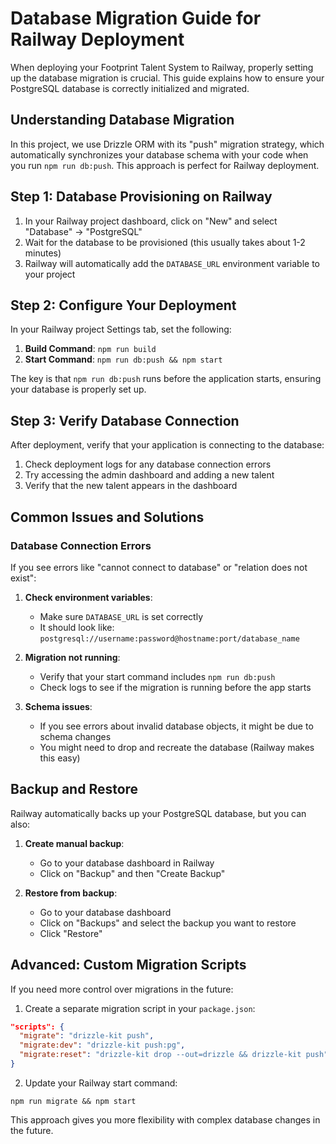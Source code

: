 # Database Migration Guide for Railway Deployment

When deploying your Footprint Talent System to Railway, properly setting up the database migration is crucial. This guide explains how to ensure your PostgreSQL database is correctly initialized and migrated.

## Understanding Database Migration

In this project, we use Drizzle ORM with its "push" migration strategy, which automatically synchronizes your database schema with your code when you run `npm run db:push`. This approach is perfect for Railway deployment.

## Step 1: Database Provisioning on Railway

1. In your Railway project dashboard, click on "New" and select "Database" → "PostgreSQL"
2. Wait for the database to be provisioned (this usually takes about 1-2 minutes)
3. Railway will automatically add the `DATABASE_URL` environment variable to your project

## Step 2: Configure Your Deployment

In your Railway project Settings tab, set the following:

1. **Build Command**: `npm run build`
2. **Start Command**: `npm run db:push && npm start`

The key is that `npm run db:push` runs before the application starts, ensuring your database is properly set up.

## Step 3: Verify Database Connection

After deployment, verify that your application is connecting to the database:

1. Check deployment logs for any database connection errors
2. Try accessing the admin dashboard and adding a new talent
3. Verify that the new talent appears in the dashboard

## Common Issues and Solutions

### Database Connection Errors

If you see errors like "cannot connect to database" or "relation does not exist":

1. **Check environment variables**:
   - Make sure `DATABASE_URL` is set correctly
   - It should look like: `postgresql://username:password@hostname:port/database_name`

2. **Migration not running**:
   - Verify that your start command includes `npm run db:push`
   - Check logs to see if the migration is running before the app starts

3. **Schema issues**:
   - If you see errors about invalid database objects, it might be due to schema changes
   - You might need to drop and recreate the database (Railway makes this easy)

## Backup and Restore

Railway automatically backs up your PostgreSQL database, but you can also:

1. **Create manual backup**:
   - Go to your database dashboard in Railway
   - Click on "Backup" and then "Create Backup"

2. **Restore from backup**:
   - Go to your database dashboard
   - Click on "Backups" and select the backup you want to restore
   - Click "Restore"

## Advanced: Custom Migration Scripts

If you need more control over migrations in the future:

1. Create a separate migration script in your `package.json`:

```json
"scripts": {
  "migrate": "drizzle-kit push",
  "migrate:dev": "drizzle-kit push:pg",
  "migrate:reset": "drizzle-kit drop --out=drizzle && drizzle-kit push"
}
```

2. Update your Railway start command:

```
npm run migrate && npm start
```

This approach gives you more flexibility with complex database changes in the future.